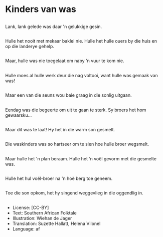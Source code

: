 # Kinders van was

##
Lank, lank gelede was daar 'n gelukkige gesin.

##
Hulle het nooit met mekaar baklei nie. Hulle het hulle ouers by die huis en op die landerye gehelp.

##
Maar, hulle was nie toegelaat om naby 'n vuur te kom nie.

##
Hulle moes al hulle werk deur die nag voltooi, want hulle was gemaak van was!

##
Maar een van die seuns wou baie graag in die sonlig uitgaan.

##
Eendag was die begeerte om uit te gaan te sterk. Sy broers het hom gewaarsku...

##
Maar dit was te laat! Hy het in die warm son gesmelt.

##
Die waskinders was so hartseer om te sien hoe hulle broer wegsmelt.

##
Maar hulle het 'n plan beraam. Hulle het ‘n voël gevorm met die gesmelte was.

##
Hulle het hul voël-broer na 'n hoë berg toe geneem.

##
Toe die son opkom, het hy singend weggevlieg in die oggendlig in.

##
* License: [CC-BY]
* Text: Southern African Folktale
* Illustration: Wiehan de Jager
* Translation: Suzette Hallatt, Helena Vilonel
* Language: af
